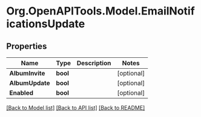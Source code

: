 # Org.OpenAPITools.Model.EmailNotificationsUpdate

## Properties

Name | Type | Description | Notes
------------ | ------------- | ------------- | -------------
**AlbumInvite** | **bool** |  | [optional] 
**AlbumUpdate** | **bool** |  | [optional] 
**Enabled** | **bool** |  | [optional] 

[[Back to Model list]](../../README.md#documentation-for-models) [[Back to API list]](../../README.md#documentation-for-api-endpoints) [[Back to README]](../../README.md)

